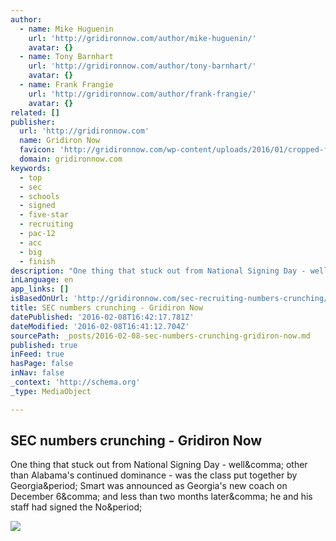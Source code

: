 ```yaml
---
author:
  - name: Mike Huguenin
    url: 'http://gridironnow.com/author/mike-huguenin/'
    avatar: {}
  - name: Tony Barnhart
    url: 'http://gridironnow.com/author/tony-barnhart/'
    avatar: {}
  - name: Frank Frangie
    url: 'http://gridironnow.com/author/frank-frangie/'
    avatar: {}
related: []
publisher:
  url: 'http://gridironnow.com'
  name: Gridiron Now
  favicon: 'http://gridironnow.com/wp-content/uploads/2016/01/cropped-fave-192x192.png'
  domain: gridironnow.com
keywords:
  - top
  - sec
  - schools
  - signed
  - five-star
  - recruiting
  - pac-12
  - acc
  - big
  - finish
description: "One thing that stuck out from National Signing Day - well, other than Alabama's continued dominance - was the class put together by Georgia. Smart was announced as Georgia's new coach on December 6, and less than two months later, he and his staff had signed the No."
inLanguage: en
app_links: []
isBasedOnUrl: 'http://gridironnow.com/sec-recruiting-numbers-crunching/'
title: SEC numbers crunching - Gridiron Now
datePublished: '2016-02-08T16:42:17.781Z'
dateModified: '2016-02-08T16:41:12.704Z'
sourcePath: _posts/2016-02-08-sec-numbers-crunching-gridiron-now.md
published: true
inFeed: true
hasPage: false
inNav: false
_context: 'http://schema.org'
_type: MediaObject

---
```

<article style=""><h1>SEC numbers crunching - Gridiron Now</h1><p>One thing that stuck out from National Signing Day - well&amp;comma; other than Alabama's continued dominance - was the class put together by Georgia&amp;period; Smart was announced as Georgia's new coach on December 6&amp;comma; and less than two months later&amp;comma; he and his staff had signed the No&amp;period;</p><img src="http://gridironnow.com/wp-content/uploads/2016/01/smartatgeorgia.jpg" /></article>